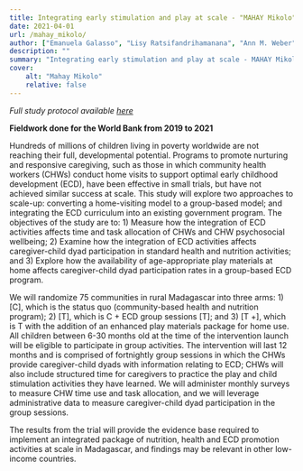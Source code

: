 ```yaml
---
title: Integrating early stimulation and play at scale - "MAHAY Mikolo", a multi-arm cluster-randomized controlled trial
date: 2021-04-01
url: /mahay_mikolo/
author: ["Emanuela Galasso", "Lisy Ratsifandrihamanana", "Ann M. Weber", "Caitlin Hemlock", "Mathilde Col", "Maria Dieci", "Lia C. H. Fernald "]
description: "" 
summary: "Integrating early stimulation and play at scale - MAHAY Mikolo, a multi-arm cluster-randomized controlled trial"
cover:
    alt: "Mahay Mikolo"
    relative: false
---
```


*Full study protocol available [here](/papers/study_protocol_mahaymikolo.pdf)*

**Fieldwork done for the World Bank from 2019 to 2021**

Hundreds of millions of children living in poverty worldwide are not reaching their full, developmental potential. Programs to promote nurturing and responsive caregiving, such as those in which community health workers (CHWs) conduct home visits to support optimal early childhood development (ECD), have been effective in small trials, but have not achieved similar success at scale. This study will explore two approaches to scale-up: converting a home-visiting model to a group-based model; and integrating the ECD curriculum into an existing government program. The objectives of the study are to: 1) Measure how the integration of ECD activities affects time and task allocation of CHWs and CHW psychosocial wellbeing; 2) Examine how the integration of ECD activities affects caregiver-child dyad participation in standard health and nutrition activities; and 3) Explore how the availability of age-appropriate play materials at home affects caregiver-child dyad participation rates in a group-based ECD program.

We will randomize 75 communities in rural Madagascar into three arms: 1) [C], which is the status quo (community-based health and nutrition program); 2) [T], which is C + ECD group sessions [T]; and 3) [T +], which is T with the addition of an enhanced play materials package for home use. All children between 6-30 months old at the time of the intervention launch will be eligible to participate in group activities. The intervention will last 12 months and is comprised of fortnightly group sessions in which the CHWs provide caregiver-child dyads with information relating to ECD; CHWs will also include structured time for caregivers to practice the play and child stimulation activities they have learned. We will administer monthly surveys to measure CHW time use and task allocation, and we will leverage administrative data to measure caregiver-child dyad participation in the group sessions.

The results from the trial will provide the evidence base required to implement an integrated package of nutrition, health and ECD promotion activities at scale in Madagascar, and findings may be relevant in other low-income countries. 
